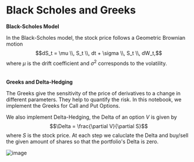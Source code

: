 # Black Scholes and Greeks

**Black-Scholes Model**

In the Black-Scholes model, the stock price follows a Geometric Brownian motion
$$dS_t = \mu \\, S_t \\, dt + \sigma \\, S_t \\, dW_t,$$
where $\mu$ is the drift coefficient and $\sigma^2$ corresponds to the volatility. \
\
\
**Greeks and Delta-Hedging**

The Greeks give the sensitivity of the price of derivatives to a change in different parameters. They help to quantify the risk. In this notebook, we implement the Greeks for Call and Put Options.

We also implement Delta-Hedging, the Delta of an option $V$ is given by
$$\Delta = \frac{\partial V}{\partial S}$$
where $S$ is the stock price. At each step we caluclate the Delta and buy/sell the given amount of shares so that the portfolio's Delta is zero.

![image](https://github.com/alexisdpc/Black-Scholes-and-Greeks/assets/124795834/13b9e5cb-d120-4294-8a57-63a870ce44a7)

